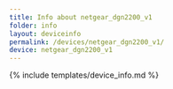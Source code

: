```yaml
---
title: Info about netgear_dgn2200_v1
folder: info
layout: deviceinfo
permalink: /devices/netgear_dgn2200_v1/
device: netgear_dgn2200_v1
---
```

{% include templates/device_info.md %}
